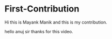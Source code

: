 # First-Contribution
Hi this is Mayank Manik and this is my contribution.

hello anuj sir thanks for this video.
